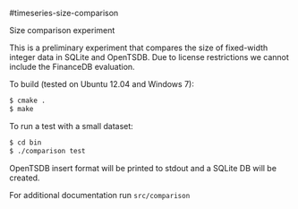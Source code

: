 #timeseries-size-comparison

Size comparison experiment

This is a preliminary experiment that compares the size of fixed-width integer data in SQLite and OpenTSDB. Due to license restrictions we cannot include the FinanceDB evaluation.

To build (tested on Ubuntu 12.04 and Windows 7):
```bash
$ cmake .
$ make
```

To run a test with a small dataset:

```bash
$ cd bin
$ ./comparison test
```

OpenTSDB insert format will be printed to stdout and a SQLite DB will be created.

For additional documentation run `src/comparison`